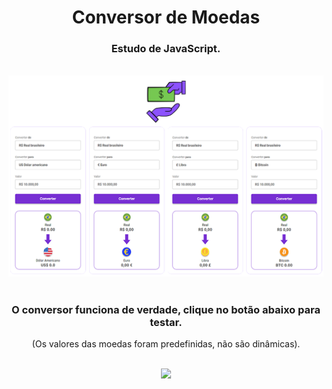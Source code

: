 <h1 align="center">
  Conversor de Moedas</h1>
<h3 align="center">Estudo de JavaScript.</h3>
<br>

<div align="center">
  <img width="600px" src="https://github.com/feliperyo/conversor-de-moedas/blob/master/assets/allCurrency.png?raw=true"/>
</div>

<br>
<h3 align="center">O conversor funciona de verdade, clique no botão abaixo para testar.</h3>
<p align="center">(Os valores das moedas foram predefinidas, não são dinâmicas).</p>
<br>
<div align="center">
<a href="" target="_blank"><img src="https://img.shields.io/website-up-down-green-red/http/monip.org.svg"></a>
</div>
